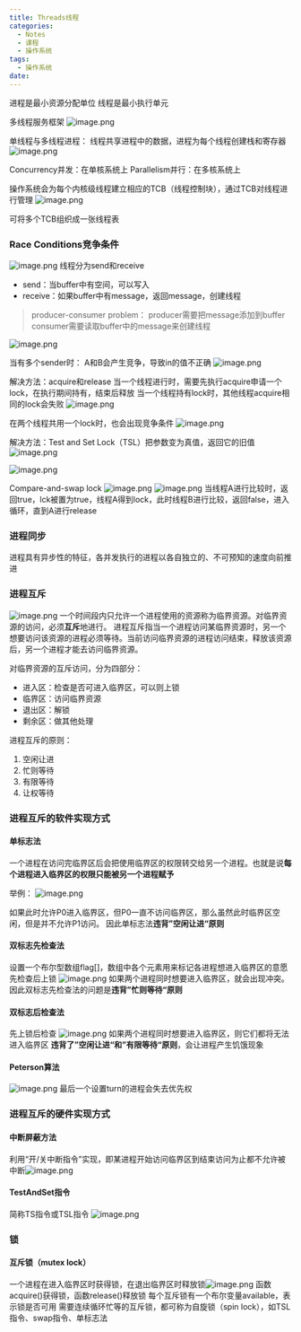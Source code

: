 ```yaml
---
title: Threads线程
categories:
  - Notes
  - 课程
  - 操作系统
tags:
  - 操作系统
date:
---
```

进程是最小资源分配单位
线程是最小执行单元

多线程服务框架
![image.png](https://cdn.jsdelivr.net/gh/zhengyangWang1/image@main/img/20231009140512.png)

单线程与多线程进程：
线程共享进程中的数据，进程为每个线程创建栈和寄存器
![image.png](https://cdn.jsdelivr.net/gh/zhengyangWang1/image@main/img/20231009140611.png)

Concurrency并发：在单核系统上
Parallelism并行：在多核系统上

操作系统会为每个内核级线程建立相应的TCB（线程控制块），通过TCB对线程进行管理
![image.png](https://cdn.jsdelivr.net/gh/zhengyangWang1/image@main/img/20231104103658.png)

可将多个TCB组织成一张线程表

### Race Conditions竞争条件
![image.png](https://cdn.jsdelivr.net/gh/zhengyangWang1/image@main/img/20231009143100.png)
线程分为send和receive
- send：当buffer中有空间，可以写入
- receive：如果buffer中有message，返回message，创建线程
>producer-consumer problem：
>producer需要把message添加到buffer
>consumer需要读取buffer中的message来创建线程

![image.png](https://cdn.jsdelivr.net/gh/zhengyangWang1/image@main/img/20231009144647.png)

当有多个sender时：
A和B会产生竞争，导致in的值不正确
![image.png](https://cdn.jsdelivr.net/gh/zhengyangWang1/image@main/img/20231009144932.png)

解决方法：acquire和release
当一个线程进行时，需要先执行acquire申请一个lock，在执行期间持有，结束后释放
当一个线程持有lock时，其他线程acquire相同的lock会失败
![image.png](https://cdn.jsdelivr.net/gh/zhengyangWang1/image@main/img/20231016082019.png)


在两个线程共用一个lock时，也会出现竞争条件
![image.png](https://cdn.jsdelivr.net/gh/zhengyangWang1/image@main/img/20231016080611.png)

解决方法：Test and Set Lock（TSL）把参数变为真值，返回它的旧值
![image.png](https://cdn.jsdelivr.net/gh/zhengyangWang1/image@main/img/20231016081529.png)

![image.png](https://cdn.jsdelivr.net/gh/zhengyangWang1/image@main/img/20231016082444.png)

Compare-and-swap lock
![image.png](https://cdn.jsdelivr.net/gh/zhengyangWang1/image@main/img/20231016083314.png)
![image.png](https://cdn.jsdelivr.net/gh/zhengyangWang1/image@main/img/20231016083325.png)
当线程A进行比较时，返回true，lck被置为true，线程A得到lock，此时线程B进行比较，返回false，进入循环，直到A进行release


### 进程同步
进程具有异步性的特征，各并发执行的进程以各自独立的、不可预知的速度向前推进

### 进程互斥
![image.png](https://cdn.jsdelivr.net/gh/zhengyangWang1/image@main/img/20231104223505.png)
一个时间段内只允许一个进程使用的资源称为临界资源。对临界资源的访问，必须**互斥**地进行。
进程互斥指当一个进程访问某临界资源时，另一个想要访问该资源的进程必须等待。当前访问临界资源的进程访问结束，释放该资源后，另一个进程才能去访问临界资源。

对临界资源的互斥访问，分为四部分：
- 进入区：检查是否可进入临界区，可以则上锁
- 临界区：访问临界资源
- 退出区：解锁
- 剩余区：做其他处理

进程互斥的原则：
1. 空闲让进
2. 忙则等待
3. 有限等待
4. 让权等待

### 进程互斥的软件实现方式
#### 单标志法
一个进程在访问完临界区后会把使用临界区的权限转交给另一个进程。也就是说**每个进程进入临界区的权限只能被另一个进程赋予**

举例：
![image.png](https://cdn.jsdelivr.net/gh/zhengyangWang1/image@main/img/20231104224824.png)

如果此时允许P0进入临界区，但P0一直不访问临界区，那么虽然此时临界区空闲，但是并不允许P1访问。
因此单标志法**违背”空闲让进“原则**

#### 双标志先检查法
设置一个布尔型数组flag[]，数组中各个元素用来标记各进程想进入临界区的意愿
先检查后上锁
![image.png](https://cdn.jsdelivr.net/gh/zhengyangWang1/image@main/img/20231104230557.png)
如果两个进程同时想要进入临界区，就会出现冲突。
因此双标志先检查法的问题是**违背”忙则等待“原则**

#### 双标志后检查法
先上锁后检查
![image.png](https://cdn.jsdelivr.net/gh/zhengyangWang1/image@main/img/20231104230953.png)
如果两个进程同时想要进入临界区，则它们都将无法进入临界区
**违背了”空闲让进“和”有限等待“原则**，会让进程产生饥饿现象

#### Peterson算法
![image.png](https://cdn.jsdelivr.net/gh/zhengyangWang1/image@main/img/20231104231828.png)
最后一个设置turn的进程会失去优先权


### 进程互斥的硬件实现方式
#### 中断屏蔽方法
利用“开/关中断指令”实现，即某进程开始访问临界区到结束访问为止都不允许被中断![image.png](https://cdn.jsdelivr.net/gh/zhengyangWang1/image@main/img/20231105102139.png)
#### TestAndSet指令
简称TS指令或TSL指令
![image.png](https://cdn.jsdelivr.net/gh/zhengyangWang1/image@main/img/20231105102430.png)

### 锁
#### 互斥锁（mutex lock）
一个进程在进入临界区时获得锁，在退出临界区时释放锁![image.png](https://cdn.jsdelivr.net/gh/zhengyangWang1/image@main/img/20231105103037.png)
函数acquire()获得锁，函数release()释放锁
每个互斥锁有一个布尔变量available，表示锁是否可用
需要连续循环忙等的互斥锁，都可称为自旋锁（spin lock），如TSL指令、swap指令、单标志法
